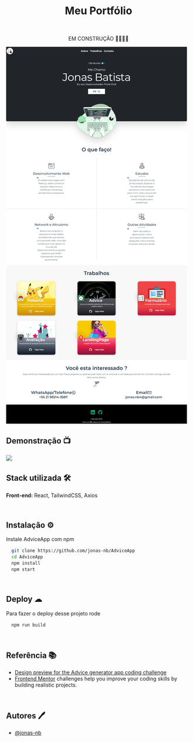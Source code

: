 <h1 align='center'>Meu Portfólio</h1>
</br>
<p align='center'>EM CONSTRUÇÃO 🚧👷🏾‍♂️</p>

<img src='src/assets/images/app.png/'>
<br/>

<h2 >Demonstração 📺</h2>
<img src='src/assets/images/gif.gif'/>
</br>

<h2>Stack utilizada 🛠</h2>
<p><b>Front-end:</b> React, TailwindCSS, Axios</p>

</br>

## Instalação ⚙

Instale AdviceApp com npm

```bash
  git clone https://github.com/jonas-nb/AdviceApp
  cd AdviceApp
  npm install
  npm start
```

<br/>

## Deploy ☁

Para fazer o deploy desse projeto rode

```bash
  npm run build
```

<br/>

## Referência 📚

-   [Design preview for the Advice generator app coding challenge](./design/desktop-preview.jpg)
-   [Frontend Mentor](https://www.frontendmentor.io) challenges help you improve your coding skills by building realistic projects.

<br/>

## Autores 🖊

-   [@jonas-nb](https://www.github.com/jonas-nb)
